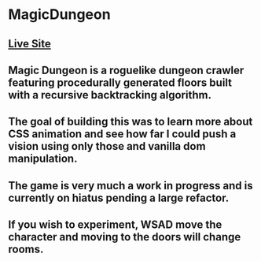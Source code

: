 # MagicDungeon

## [Live Site](http://omarmabbasi.github.io/MagicDungeon/dist)

## Magic Dungeon is a roguelike dungeon crawler featuring procedurally generated floors built with a recursive backtracking algorithm. 

## The goal of building this was to learn more about CSS animation and see how far I could push a vision using only those and vanilla dom manipulation.

## The game is very much a work in progress and is currently on hiatus pending a large refactor.

## If you wish to experiment, WSAD move the character and moving to the doors will change rooms.
